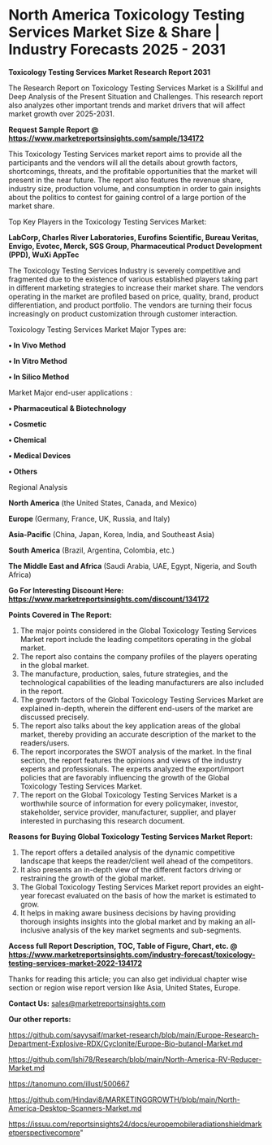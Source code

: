 # North America Toxicology Testing Services Market Size & Share | Industry Forecasts 2025 - 2031

<strong>Toxicology Testing Services Market Research Report 2031</strong>

The Research Report on Toxicology Testing Services Market is a Skillful and Deep Analysis of the Present Situation and Challenges. This research report also analyzes other important trends and market drivers that will affect market growth over 2025-2031.

<strong>Request Sample Report @ <a href=https://www.marketreportsinsights.com/sample/134172>https://www.marketreportsinsights.com/sample/134172</a></strong>

This Toxicology Testing Services market report aims to provide all the participants and the vendors will all the details about growth factors, shortcomings, threats, and the profitable opportunities that the market will present in the near future. The report also features the revenue share, industry size, production volume, and consumption in order to gain insights about the politics to contest for gaining control of a large portion of the market share.

Top Key Players in the Toxicology Testing Services Market:

<strong>LabCorp, Charles River Laboratories, Eurofins Scientific, Bureau Veritas, Envigo, Evotec, Merck, SGS Group, Pharmaceutical Product Development (PPD), WuXi AppTec</strong>

The Toxicology Testing Services Industry is severely competitive and fragmented due to the existence of various established players taking part in different marketing strategies to increase their market share. The vendors operating in the market are profiled based on price, quality, brand, product differentiation, and product portfolio. The vendors are turning their focus increasingly on product customization through customer interaction.

Toxicology Testing Services Market Major Types are:

<strong>• In Vivo Method

• In Vitro Method

• In Silico Method</strong>

Market Major end-user applications :

<strong>• Pharmaceutical & Biotechnology

• Cosmetic

• Chemical

• Medical Devices

• Others</strong>

Regional Analysis

</u><strong><b>North America</b></strong> (the United States, Canada, and Mexico)

<strong><b>Europe </b></strong>(Germany, France, UK, Russia, and Italy)

<strong><b>Asia-Pacific</b></strong> (China, Japan, Korea, India, and Southeast Asia)

<strong><b>South America</b></strong> (Brazil, Argentina, Colombia, etc.)

<strong><b>The Middle East and Africa</b></strong> (Saudi Arabia, UAE, Egypt, Nigeria, and South Africa)

<strong>Go For Interesting Discount Here: <a href=https://www.marketreportsinsights.com/discount/134172>https://www.marketreportsinsights.com/discount/134172</a></strong>

<strong>Points Covered in The Report:</strong>
<ol>
  <li>The major points considered in the Global Toxicology Testing Services Market report include the leading competitors operating in the global market.</li>
  <li>The report also contains the company profiles of the players operating in the global market.</li>
  <li>The manufacture, production, sales, future strategies, and the technological capabilities of the leading manufacturers are also included in the report.</li>
  <li>The growth factors of the Global Toxicology Testing Services Market are explained in-depth, wherein the different end-users of the market are discussed precisely.</li>
  <li>The report also talks about the key application areas of the global market, thereby providing an accurate description of the market to the readers/users.</li>
  <li>The report incorporates the SWOT analysis of the market. In the final section, the report features the opinions and views of the industry experts and professionals. The experts analyzed the export/import policies that are favorably influencing the growth of the Global Toxicology Testing Services Market.</li>
  <li>The report on the Global Toxicology Testing Services Market is a worthwhile source of information for every policymaker, investor, stakeholder, service provider, manufacturer, supplier, and player interested in purchasing this research document.</li>
</ol>
<strong>Reasons for Buying Global Toxicology Testing Services Market Report:</strong>

<ol>
  <li>The report offers a detailed analysis of the dynamic competitive landscape that keeps the reader/client well ahead of the competitors.</li>
  <li>It also presents an in-depth view of the different factors driving or restraining the growth of the global market.</li>
  <li>The Global Toxicology Testing Services Market report provides an eight-year forecast evaluated on the basis of how the market is estimated to grow.</li>
  <li>It helps in making aware business decisions by having providing thorough insights insights into the global market and by making an all-inclusive analysis of the key market segments and sub-segments.</li>
</ol>
<strong>Access full Report Description, TOC, Table of Figure, Chart, etc. @ <a href=https://www.marketreportsinsights.com/industry-forecast/toxicology-testing-services-market-2022-134172>https://www.marketreportsinsights.com/industry-forecast/toxicology-testing-services-market-2022-134172</a></strong>


Thanks for reading this article; you can also get individual chapter wise section or region wise report version like Asia, United States, Europe.

<strong>Contact Us:</strong>
sales@marketreportsinsights.com

<strong>Our other reports:</strong>

<a href=https://github.com/sayysaif/market-research/blob/main/Europe-Research-Department-Explosive-RDX/Cyclonite/Europe-Bio-butanol-Market.md>https://github.com/sayysaif/market-research/blob/main/Europe-Research-Department-Explosive-RDX/Cyclonite/Europe-Bio-butanol-Market.md</a>

<a href=https://github.com/Ishi78/Research/blob/main/North-America-RV-Reducer-Market.md>https://github.com/Ishi78/Research/blob/main/North-America-RV-Reducer-Market.md</a>

<a href=https://tanomuno.com/illust/500667>https://tanomuno.com/illust/500667</a>

<a href=https://github.com/Hindavi8/MARKETINGGROWTH/blob/main/North-America-Desktop-Scanners-Market.md>https://github.com/Hindavi8/MARKETINGGROWTH/blob/main/North-America-Desktop-Scanners-Market.md</a>

<a href=https://issuu.com/reportsinsights24/docs/europemobileradiationshieldmarketperspectivecompre>https://issuu.com/reportsinsights24/docs/europemobileradiationshieldmarketperspectivecompre</a>"

